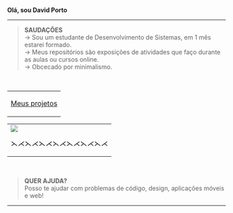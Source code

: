 **Olá, sou David Porto**

----
>**SAUDAÇÕES**<br>
→ Sou um estudante de Desenvolvimento de Sistemas, em 1 mês estarei formado.\
→ Meus repositórios são exposições de atividades que faço durante as aulas ou cursos online.\
→ Obcecado por minimalismo.


<br>

<table align="center">
<td>
<p align="center">
<a href="https://github.com/davidevol?tab=repositories">Meus projetos</a>
</p>
</td>

</table>

<table align="center">
<td>
<img src="https://github-readme-stats.vercel.app/api/top-langs/?username=davidevol&langs_count=15&title_color=58a6ff&hide_border=true&layout=compact&hide=Jupyter%20Notebook,php,html,css&bg_color=00000000">
  <p align="center">⋋⋌⋋⋌⋋⋌⋋⋌⋋⋌⋋⋌⋋⋌</p>
</td>
</table>
<br>


>**QUER AJUDA?**<br>
Posso te ajudar com problemas de código, design, aplicações móveis e web!

----

